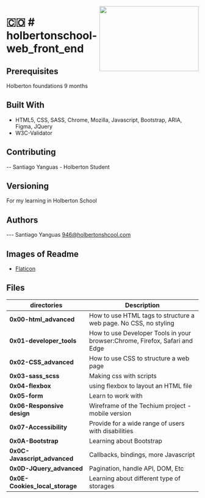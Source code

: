 <p>
<img width="260" height="170" src="https://image.flaticon.com/icons/svg/1137/1137130.svg" align="right" >
</p>

# :colombia: # holbertonschool-web_front_end

## Prerequisites

Holberton foundations 9 months

## Built With

- HTML5, CSS, SASS, Chrome, Mozilla, Javascript, Bootstrap, ARIA, Figma, JQuery
- W3C-Validator

## Contributing

-- Santiago Yanguas - Holberton Student

## Versioning

For my learning in Holberton School

## Authors

--- Santiago Yanguas 946@holbertonshcool.com

## Images of Readme

- [Flaticon](https://www.flaticon.es/)

## Files

| directories                    | Description                                                                 |
| ------------------------------ | --------------------------------------------------------------------------- |
| **0x00-html_advanced**         | How to use HTML tags to structure a web page. No CSS, no styling            |
| **0x01-developer_tools**       | How to use Developer Tools in your browser:Chrome, Firefox, Safari and Edge |
| **0x02-CSS_advanced**          | How to use CSS to structure a web page                                      |
| **0x03-sass_scss**             | Making css with scripts                                                     |
| **0x04-flexbox**               | using flexbox to layout an HTML file                                        |
| **0x05-form**                  | Learn to work with                                                          |
| **0x06-Responsive design**     | Wireframe of the Techium project - mobile version                           |
| **0x07-Accessibility**         | Provide for a wide range of users with disabilities                         |
| **0x0A-Bootstrap**             | Learning about Bootstrap                                                    |
| **0x0C-Javascript_advanced**   | Callbacks, bindings, more Javascript                                        |
| **0x0D-JQuery_advanced**       | Pagination, handle API, DOM, Etc                                            |
| **0x0E-Cookies_local_storage** | Learning about different type of storages                                   |
